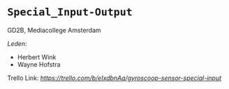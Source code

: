 # ```Special_Input-Output```
GD2B, Mediacollege Amsterdam

_Leden:_
- Herbert Wink
- Wayne Hofstra

Trello Link:
_https://trello.com/b/eIxdbnAq/gyroscoop-sensor-special-input_
